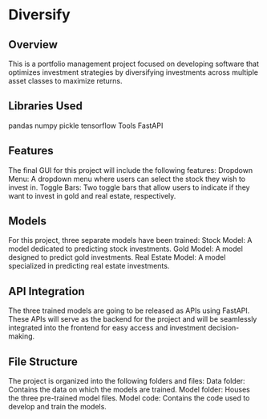 # Diversify

## Overview
This is a portfolio management project focused on developing software that optimizes investment strategies by diversifying investments across multiple asset classes to maximize returns.

## Libraries Used
pandas
numpy
pickle
tensorflow
Tools
FastAPI

## Features
The final GUI for this project will include the following features:
Dropdown Menu: A dropdown menu where users can select the stock they wish to invest in.
Toggle Bars: Two toggle bars that allow users to indicate if they want to invest in gold and real estate, respectively.

## Models
For this project, three separate models have been trained:
Stock Model: A model dedicated to predicting stock investments.
Gold Model: A model designed to predict gold investments.
Real Estate Model: A model specialized in predicting real estate investments.

## API Integration
The three trained models are going to be released as APIs using FastAPI. These APIs will serve as the backend for the project and will be seamlessly integrated into the frontend for easy access and investment decision-making.

## File Structure
The project is organized into the following folders and files:
Data folder: Contains the data on which the models are trained.
Model folder: Houses the three pre-trained model files.
Model code: Contains the code used to develop and train the models.
